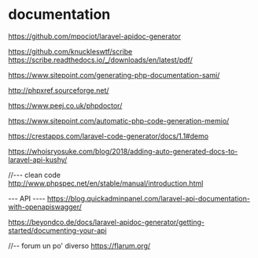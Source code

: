 # documentation

<!-- Contenuto migrato da _docs/documentation.txt -->


https://github.com/mpociot/laravel-apidoc-generator



https://github.com/knuckleswtf/scribe
https://scribe.readthedocs.io/_/downloads/en/latest/pdf/

https://www.sitepoint.com/generating-php-documentation-sami/


http://phpxref.sourceforge.net/

https://www.peej.co.uk/phpdoctor/


https://www.sitepoint.com/automatic-php-code-generation-memio/

https://crestapps.com/laravel-code-generator/docs/1.1#demo

https://whoisryosuke.com/blog/2018/adding-auto-generated-docs-to-laravel-api-kushy/


//--- clean code
http://www.phpspec.net/en/stable/manual/introduction.html

--- API ----
https://blog.quickadminpanel.com/laravel-api-documentation-with-openapiswagger/

https://beyondco.de/docs/laravel-apidoc-generator/getting-started/documenting-your-api



//-- forum un po' diverso
https://flarum.org/


